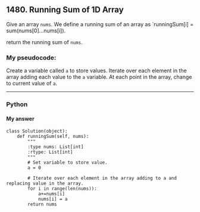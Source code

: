 ## 1480. Running Sum of 1D Array

Give an array `nums`. We define a running sum of an array as `runningSum[i] = sum(nums[0]...nums[i]).

return the running sum of `nums`.

### My pseudocode:

Create a variable called `a` to store values.
Iterate over each element in the array adding each value to the `a` variable. 
At each point in the array, change to current value of `a`.

-----

### Python

#### My answer
```
class Solution(object):
    def runningSum(self, nums):
        """
        :type nums: List[int]
        :rtype: List[int]
        """
        # Set variable to store value.
        a = 0

        # Iterate over each element in the array adding to a and replacing value in the array.
        for i in range(len(nums)):
            a+=nums[i]
            nums[i] = a
        return nums
```